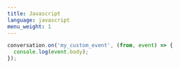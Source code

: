 ```yaml
---
title: Javascript
language: javascript
menu_weight: 1
---
```


```javascript
conversation.on('my_custom_event', (from, event) => {
  console.log(event.body);
});
```